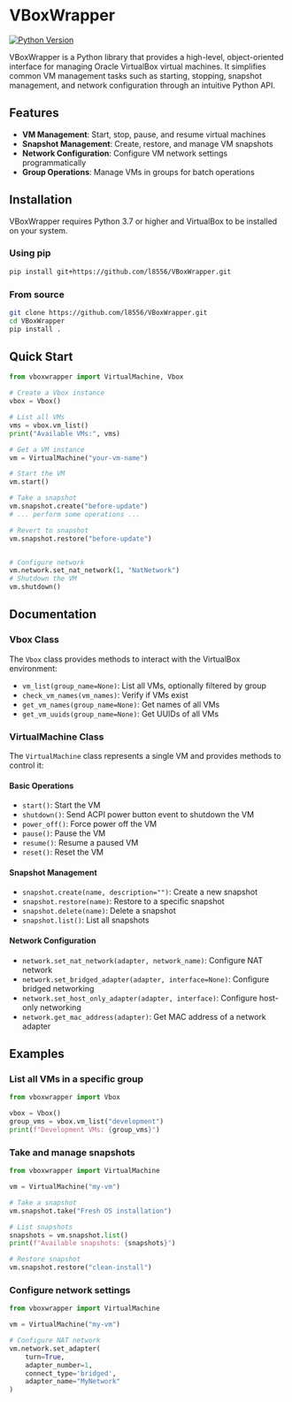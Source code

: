 # VBoxWrapper

[![Python Version](https://img.shields.io/badge/python-3.7%20%7C%203.8%20%7C%203.9%20%7C%203.10%20%7C%203.11-blue)](https://www.python.org/)

VBoxWrapper is a Python library that provides a high-level, object-oriented interface for managing Oracle VirtualBox virtual machines. It simplifies common VM management tasks such as starting, stopping, snapshot management, and network configuration through an intuitive Python API.

## Features

- **VM Management**: Start, stop, pause, and resume virtual machines
- **Snapshot Management**: Create, restore, and manage VM snapshots
- **Network Configuration**: Configure VM network settings programmatically
- **Group Operations**: Manage VMs in groups for batch operations


## Installation

VBoxWrapper requires Python 3.7 or higher and VirtualBox to be installed on your system.

### Using pip

```bash
pip install git+https://github.com/l8556/VBoxWrapper.git
```

### From source

```bash
git clone https://github.com/l8556/VBoxWrapper.git
cd VBoxWrapper
pip install .
```

## Quick Start

```python
from vboxwrapper import VirtualMachine, Vbox

# Create a Vbox instance
vbox = Vbox()

# List all VMs
vms = vbox.vm_list()
print("Available VMs:", vms)

# Get a VM instance
vm = VirtualMachine("your-vm-name")

# Start the VM
vm.start()

# Take a snapshot
vm.snapshot.create("before-update")
# ... perform some operations ...

# Revert to snapshot
vm.snapshot.restore("before-update")


# Configure network
vm.network.set_nat_network(1, "NatNetwork")
# Shutdown the VM
vm.shutdown()
```

## Documentation

### Vbox Class

The `Vbox` class provides methods to interact with the VirtualBox environment:

- `vm_list(group_name=None)`: List all VMs, optionally filtered by group
- `check_vm_names(vm_names)`: Verify if VMs exist
- `get_vm_names(group_name=None)`: Get names of all VMs
- `get_vm_uuids(group_name=None)`: Get UUIDs of all VMs

### VirtualMachine Class

The `VirtualMachine` class represents a single VM and provides methods to control it:

#### Basic Operations
- `start()`: Start the VM
- `shutdown()`: Send ACPI power button event to shutdown the VM
- `power_off()`: Force power off the VM
- `pause()`: Pause the VM
- `resume()`: Resume a paused VM
- `reset()`: Reset the VM

#### Snapshot Management
- `snapshot.create(name, description="")`: Create a new snapshot
- `snapshot.restore(name)`: Restore to a specific snapshot
- `snapshot.delete(name)`: Delete a snapshot
- `snapshot.list()`: List all snapshots

#### Network Configuration
- `network.set_nat_network(adapter, network_name)`: Configure NAT network
- `network.set_bridged_adapter(adapter, interface=None)`: Configure bridged networking
- `network.set_host_only_adapter(adapter, interface)`: Configure host-only networking
- `network.get_mac_address(adapter)`: Get MAC address of a network adapter

## Examples

### List all VMs in a specific group

```python
from vboxwrapper import Vbox

vbox = Vbox()
group_vms = vbox.vm_list("development")
print(f"Development VMs: {group_vms}")
```

### Take and manage snapshots

```python
from vboxwrapper import VirtualMachine

vm = VirtualMachine("my-vm")

# Take a snapshot
vm.snapshot.take("Fresh OS installation")

# List snapshots
snapshots = vm.snapshot.list()
print(f"Available snapshots: {snapshots}")

# Restore snapshot
vm.snapshot.restore("clean-install")
```

### Configure network settings

```python
from vboxwrapper import VirtualMachine

vm = VirtualMachine("my-vm")

# Configure NAT network
vm.network.set_adapter(
    turn=True,
    adapter_number=1,
    connect_type='bridged',
    adapter_name="MyNetwork"
)

```
